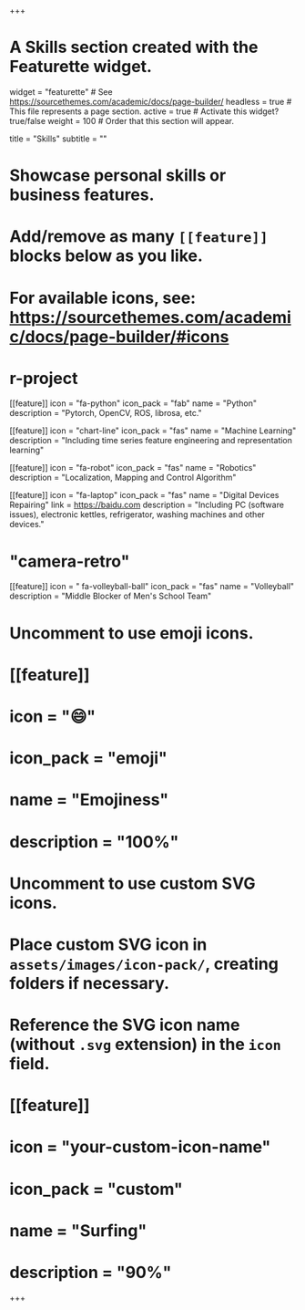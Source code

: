 +++
# A Skills section created with the Featurette widget.
widget = "featurette"  # See https://sourcethemes.com/academic/docs/page-builder/
headless = true  # This file represents a page section.
active = true  # Activate this widget? true/false
weight = 100  # Order that this section will appear.

title = "Skills"
subtitle = ""

# Showcase personal skills or business features.
# 
# Add/remove as many `[[feature]]` blocks below as you like.
# 
# For available icons, see: https://sourcethemes.com/academic/docs/page-builder/#icons

# r-project
[[feature]]
  icon = "fa-python"
  icon_pack = "fab"
  name = "Python"
  description = "Pytorch, OpenCV, ROS, librosa, etc."
  
[[feature]]
  icon = "chart-line"
  icon_pack = "fas"
  name = "Machine Learning"
  description = "Including time series feature engineering and representation learning"  

[[feature]]
  icon = "fa-robot"
  icon_pack = "fas"
  name = "Robotics"
  description = "Localization, Mapping and Control Algorithm"  

[[feature]]
  icon = "fa-laptop"
  icon_pack = "fas"
  name = "Digital Devices Repairing"
  link = https://baidu.com
  description = "Including PC (software issues), electronic kettles, refrigerator, washing machines and other devices." 

# "camera-retro"
[[feature]]
  icon = " fa-volleyball-ball"
  icon_pack = "fas"
  name = "Volleyball"
  description = "Middle Blocker of Men's School Team"

# Uncomment to use emoji icons.
# [[feature]]
#  icon = ":smile:"
#  icon_pack = "emoji"
#  name = "Emojiness"
#  description = "100%"  

# Uncomment to use custom SVG icons.
# Place custom SVG icon in `assets/images/icon-pack/`, creating folders if necessary.
# Reference the SVG icon name (without `.svg` extension) in the `icon` field.
# [[feature]]
#  icon = "your-custom-icon-name"
#  icon_pack = "custom"
#  name = "Surfing"
#  description = "90%"

+++
